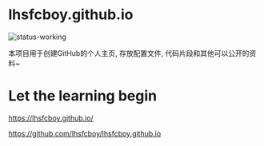 # lhsfcboy.github.io

![status-working](https://img.shields.io/badge/status-working-green.svg?style=flat-square)

本项目用于创建GitHub的个人主页, 存放配置文件, 代码片段和其他可以公开的资料~

# Let the learning begin

https://lhsfcboy.github.io/

https://github.com/lhsfcboy/lhsfcboy.github.io
